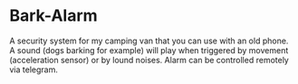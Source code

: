 # Bark-Alarm
A security system for my camping van that you can use with an old phone. A sound (dogs barking for example) will play when triggered by movement (acceleration sensor) or by lound noises. Alarm can be controlled remotely via telegram.
